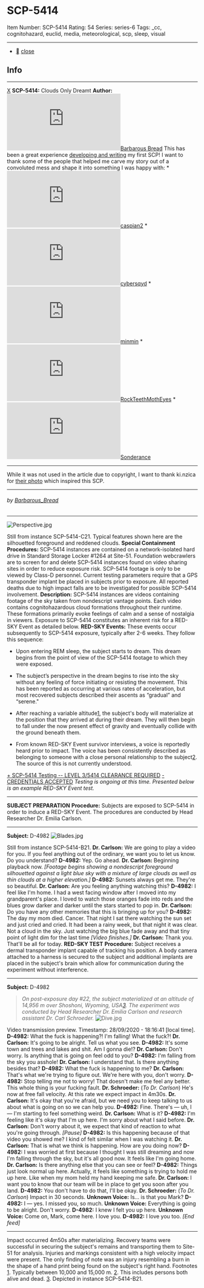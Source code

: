 # SCP-5414
Item Number: SCP-5414
Rating: 54
Series: series-6
Tags: _cc, cognitohazard, euclid, media, meteorological, scp, sleep, visual

---

  * [](javascript:;)
[close](javascript:;)
## Info
* * *
[X](javascript:;)
**SCP-5414:** Clouds Only Dreamt
**Author:** [![Barbarous Bread](https://www.wikidot.com/avatar.php?userid=6880816&amp;size=small&amp;timestamp=1728834531)](http://www.wikidot.com/user:info/barbarous-bread)[Barbarous Bread](http://www.wikidot.com/user:info/barbarous-bread)
This has been a great experience [developing and writing](http://scp-wiki.wikidot.com/forum/t-13838927/clouds-only-dreamt) my first SCP! I want to thank some of the people that helped me carve my story out of a convoluted mess and shape it into something I was happy with:
    * [![caspian2](https://www.wikidot.com/avatar.php?userid=5343993&amp;size=small&amp;timestamp=1728834531)](http://www.wikidot.com/user:info/caspian2)[caspian2](http://www.wikidot.com/user:info/caspian2)
    * [![cybersqyd](https://www.wikidot.com/avatar.php?userid=5336470&amp;size=small&amp;timestamp=1728834531)](http://www.wikidot.com/user:info/cybersqyd)[cybersqyd](http://www.wikidot.com/user:info/cybersqyd)
    * [![minmin](https://www.wikidot.com/avatar.php?userid=560062&amp;size=small&amp;timestamp=1728834531)](http://www.wikidot.com/user:info/minmin)[minmin](http://www.wikidot.com/user:info/minmin)
    * [![RockTeethMothEyes](https://www.wikidot.com/avatar.php?userid=4022320&amp;size=small&amp;timestamp=1728834531)](http://www.wikidot.com/user:info/rockteethmotheyes)[RockTeethMothEyes](http://www.wikidot.com/user:info/rockteethmotheyes)
    * [![Sonderance](https://www.wikidot.com/avatar.php?userid=6091992&amp;size=small&amp;timestamp=1728834531)](http://www.wikidot.com/user:info/sonderance)[Sonderance](http://www.wikidot.com/user:info/sonderance)
* * *
While it was not used in the article due to copyright, I want to thank ki.nzica for [their photo](https://www.flickr.com/photos/kinzica/3653952156/) which inspired this SCP.
* * *

###### by [Barbarous_Bread](/barbarous-bread-box)
* * *
![Perspective.jpg](http://scp-wiki.wdfiles.com/local--files/scp-5414/Perspective.jpg)  

Still from instance SCP-5414-C21. Typical features shown here are the silhouetted foreground and reddened clouds.
**Special Containment Procedures:** SCP-5414 instances are contained on a network-isolated hard drive in Standard Storage Locker #1264 at Site-51. Foundation webcrawlers are to screen for and delete SCP-5414 instances found on video sharing sites in order to reduce exposure risk.
SCP-5414 footage is only to be viewed by Class-D personnel. Current testing parameters require that a GPS transponder implant be placed in subjects prior to exposure.
All reported deaths due to high impact falls are to be investigated for possible SCP-5414 involvement.
**Description:** SCP-5414 instances are videos containing footage of the sky taken from nondescript vantage points. Each video contains cognitohazardous cloud formations throughout their runtime. These formations primarily evoke feelings of calm and a sense of nostalgia in viewers.
Exposure to SCP-5414 constitutes an inherent risk for a RED-SKY Event as detailed below.
**RED-SKY Events:** These events occur subsequently to SCP-5414 exposure, typically after 2-6 weeks. They follow this sequence:
  * Upon entering REM sleep, the subject starts to dream. This dream begins from the point of view of the SCP-5414 footage to which they were exposed.

  * The subject’s perspective in the dream begins to rise into the sky without any feeling of force initiating or resisting the movement. This has been reported as occurring at various rates of acceleration, but most recovered subjects described their ascents as “gradual” and “serene."

  * After reaching a variable altitude[1](javascript:;), the subject's body will materialize at the position that they arrived at during their dream. They will then begin to fall under the now present effect of gravity and eventually collide with the ground beneath them.

  * From known RED-SKY Event survivor interviews, a voice is reportedly heard prior to impact. The voice has been consistently described as belonging to someone with a close personal relationship to the subject[2](javascript:;). The source of this is not currently understood.

[\+ SCP-5414 Testing -- LEVEL 3/5414 CLEARANCE REQUIRED](javascript:;)
[\- CREDENTIALS ACCEPTED](javascript:;)
_Testing is ongoing at this time. Presented below is an example RED-SKY Event test._
* * *
**SUBJECT PREPARATION**
**Procedure:** Subjects are exposed to SCP-5414 in order to induce a RED-SKY Event. The procedures are conducted by Head Researcher Dr. Emilia Carlson.
* * *
**Subject:** D-4982
![Blades.jpg](http://scp-wiki.wdfiles.com/local--files/scp-5414/Blades.jpg)  

Still from instance SCP-5414-B21.
**Dr. Carlson:** We are going to play a video for you. If you feel anything out of the ordinary, we want you to let us know. Do you understand?
**D-4982:** Yep. Go ahead.
**Dr. Carlson:** Beginning playback now.
_[Footage begins showing a nondescript foreground silhouetted against a light blue sky with a mixture of large clouds as well as thin clouds at a higher elevation.]_
**D-4982:** Sunsets always get me. They're so beautiful.
**Dr. Carlson:** Are you feeling anything watching this?
**D-4982:** I feel like I'm home. I had a west facing window after I moved into my grandparent's place. I loved to watch those oranges fade into reds and the blues grow darker and darker until the stars started to pop in.
**Dr. Carlson:** Do you have any other memories that this is bringing up for you?
**D-4982:** The day my mom died. Cancer. That night I sat there watching the sun set and just cried and cried. It had been a rainy week, but that night it was clear. Not a cloud in the sky. Just watching the big blue fade away and that tiny point of light dim for the last time
_[Video finishes.]_
**Dr. Carlson:** Thank you. That'll be all for today.
**RED-SKY TEST**
**Procedure:** Subject receives a dermal transponder implant capable of tracking his position. A body camera attached to a harness is secured to the subject and additional implants are placed in the subject's brain which allow for communication during the experiment without interference.
* * *
**Subject:** D-4982
> _On post-exposure day #22, the subject materialized at an altitude of 14,956 m over Shoshoni, Wyoming, USA[3](javascript:;). The experiment was conducted by Head Researcher Dr. Emilia Carlson and research assistant Dr. Carl Schroeder._
![Dive.jpg](http://scp-wiki.wdfiles.com/local--files/scp-5414/Dive.jpg)  

Video transmission preview. Timestamp: 28/09/2020 - 18:16:41 [local time].
**D-4982:** What the fuck is happening?! I'm falling! What the fuck?!
**Dr. Carlson:** It's going to be alright. Tell us what you see.
**D-4982:** It's some town and trees and lakes and shit. Am I gonna die!?
**Dr. Carlson:** Don't worry. Is anything that is going on feel odd to you?
**D-4982:** I'm falling from the sky you asshole!
**Dr. Carlson:** I understand that. Is there anything besides that?
**D-4982:** What the fuck is happening to me?
**Dr. Carlson:** That's what we're trying to figure out. We're here with you, don't worry.
**D-4982:** Stop telling me not to worry! That doesn't make me feel any better. This whole thing is your fucking fault.
**Dr. Schroeder:** (_To Dr. Carlson_) He's now at free fall velocity. At this rate we expect impact in 4m30s.
**Dr. Carlson:** It's okay that you're afraid, but we need you to keep talking to us about what is going on so we can help you.
**D-4982:** Fine. There's — uh, I — I'm starting to feel something weird.
**Dr. Carlson:** What is it?
**D-4982:** I'm feeling like it's okay that I'm up here. I'm sorry about what I said before.
**Dr. Carlson:** Don't worry about it, we expect that kind of reaction to what you're going through.
_[Pause]_
**D-4982:** Is this happening because of that video you showed me? I kind of felt similar when I was watching it.
**Dr. Carlson:** That is what we think is happening. How are you doing now?
**D-4982:** I was worried at first because I thought I was still dreaming and now I'm falling through the sky, but it's all good now. It feels like I'm going home.
**Dr. Carlson:** Is there anything else that you can see or feel?
**D-4982:** Things just look normal up here. Actually, it feels like something is trying to hold me up here. Like when my mom held my hand keeping me safe.
**Dr. Carlson:** I want you to know that our team will be in place to get you soon after you land.
**D-4982:** You don't have to do that, I'll be okay.
**Dr. Schroeder:** (_To Dr. Carlson_) Impact in 30 seconds.
**Unknown Voice:** Is… is that you Mark?
**D-4982:** I — yes. I missed you, so much.
**Unknown Voice:** Everything is going to be alright. Don't worry.
**D-4982:** I knew I felt you up here.
**Unknown Voice:** Come on, Mark, come here. I love you.
**D-4982:** I love you too.
_[End feed]_
* * *
Impact occurred 4m50s after materializing. Recovery teams were successful in securing the subject's remains and transporting them to Site-51 for analysis. Injuries and markings consistent with a high velocity impact were present. The only finding of note was an injury resembling a burn in the shape of a hand print being found on the subject's right hand.
Footnotes
[1](javascript:;). Typically between 10,000 and 15,000 m.
[2](javascript:;). This includes persons both alive and dead.
[3](javascript:;). Depicted in instance SCP-5414-B21.